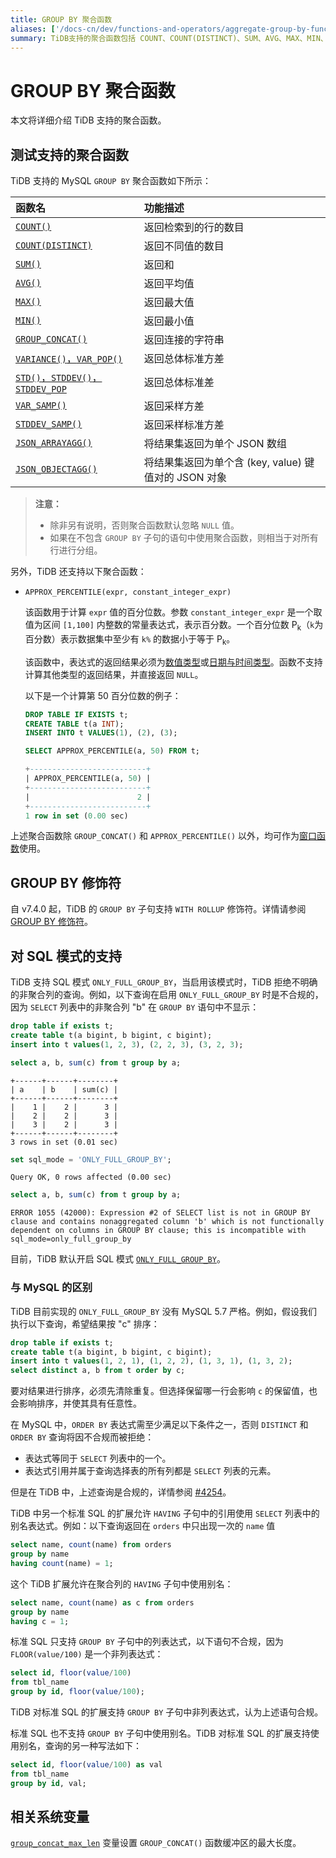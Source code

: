 ```yaml
---
title: GROUP BY 聚合函数
aliases: ['/docs-cn/dev/functions-and-operators/aggregate-group-by-functions/','/docs-cn/dev/reference/sql/functions-and-operators/aggregate-group-by-functions/']
summary: TiDB支持的聚合函数包括 COUNT、COUNT(DISTINCT)、SUM、AVG、MAX、MIN、GROUP_CONCAT、VARIANCE、VAR_POP、STD、STDDEV、VAR_SAMP、STDDEV_SAMP 和 JSON_OBJECTAGG。除了 GROUP_CONCAT 和 APPROX_PERCENTILE 外，这些聚合函数可以作为窗口函数使用。另外，TiDB 的 GROUP BY 子句支持 WITH ROLLUP 修饰符，还支持 SQL 模式 ONLY_FULL_GROUP_BY。与 MySQL 的区别在于 TiDB 对标准 SQL 有一些扩展，允许在 HAVING 子句中使用别名和非列表达式。
---
```


# GROUP BY 聚合函数

本文将详细介绍 TiDB 支持的聚合函数。

## 测试支持的聚合函数

TiDB 支持的 MySQL `GROUP BY` 聚合函数如下所示：

| 函数名    | 功能描述              |
|:---------|:--------------------|
| [`COUNT()`](https://dev.mysql.com/doc/refman/8.0/en/aggregate-functions.html#function_count)                   | 返回检索到的行的数目|
| [`COUNT(DISTINCT)`](https://dev.mysql.com/doc/refman/8.0/en/aggregate-functions.html#function_count-distinct)  | 返回不同值的数目 |
| [`SUM()`](https://dev.mysql.com/doc/refman/8.0/en/aggregate-functions.html#function_sum)                       | 返回和         |
| [`AVG()`](https://dev.mysql.com/doc/refman/8.0/en/aggregate-functions.html#function_avg)                       | 返回平均值     |
| [`MAX()`](https://dev.mysql.com/doc/refman/8.0/en/aggregate-functions.html#function_max)                       | 返回最大值     |
| [`MIN()`](https://dev.mysql.com/doc/refman/8.0/en/aggregate-functions.html#function_min)                       | 返回最小值     |
| [`GROUP_CONCAT()`](https://dev.mysql.com/doc/refman/8.0/en/aggregate-functions.html#function_group-concat)     | 返回连接的字符串  |
| [`VARIANCE()`，`VAR_POP()`](https://dev.mysql.com/doc/refman/8.0/en/aggregate-functions.html#function_var-pop) | 返回总体标准方差 |
| [`STD()`，`STDDEV()`，`STDDEV_POP`](https://dev.mysql.com/doc/refman/8.0/en/aggregate-functions.html#function_std) | 返回总体标准差 |
| [`VAR_SAMP()`](https://dev.mysql.com/doc/refman/8.0/en/aggregate-functions.html#function_var-samp) | 返回采样方差 |
| [`STDDEV_SAMP()`](https://dev.mysql.com/doc/refman/8.0/en/aggregate-functions.html#function_stddev-samp) | 返回采样标准方差 |
| [`JSON_ARRAYAGG()`](/functions-and-operators/json-functions/json-functions-aggregate.md#json_arrayagg)    | 将结果集返回为单个 JSON 数组    |
| [`JSON_OBJECTAGG()`](/functions-and-operators/json-functions/json-functions-aggregate.md#json_objectagg) | 将结果集返回为单个含 (key, value) 键值对的 JSON 对象 |

> **注意：**
>
> - 除非另有说明，否则聚合函数默认忽略 `NULL` 值。
> - 如果在不包含 `GROUP BY` 子句的语句中使用聚合函数，则相当于对所有行进行分组。

另外，TiDB 还支持以下聚合函数：

+ `APPROX_PERCENTILE(expr, constant_integer_expr)`

    该函数用于计算 `expr` 值的百分位数。参数 `constant_integer_expr` 是一个取值为区间 `[1,100]` 内整数的常量表达式，表示百分数。一个百分位数 P<sub>k</sub>（`k`为百分数）表示数据集中至少有 `k%` 的数据小于等于 P<sub>k</sub>。

    该函数中，表达式的返回结果必须为[数值类型](/data-type-numeric.md)或[日期与时间类型](/data-type-date-and-time.md)。函数不支持计算其他类型的返回结果，并直接返回 `NULL`。

    以下是一个计算第 50 百分位数的例子：

    ```sql
    DROP TABLE IF EXISTS t;
    CREATE TABLE t(a INT);
    INSERT INTO t VALUES(1), (2), (3);
    ```

    ```sql
    SELECT APPROX_PERCENTILE(a, 50) FROM t;
    ```

    ```sql
    +--------------------------+
    | APPROX_PERCENTILE(a, 50) |
    +--------------------------+
    |                        2 |
    +--------------------------+
    1 row in set (0.00 sec)
    ```

上述聚合函数除 `GROUP_CONCAT()` 和 `APPROX_PERCENTILE()` 以外，均可作为[窗口函数](/functions-and-operators/window-functions.md)使用。

## GROUP BY 修饰符

自 v7.4.0 起，TiDB 的 `GROUP BY` 子句支持 `WITH ROLLUP` 修饰符。详情请参阅 [GROUP BY 修饰符](/functions-and-operators/group-by-modifier.md)。

## 对 SQL 模式的支持

TiDB 支持 SQL 模式 `ONLY_FULL_GROUP_BY`，当启用该模式时，TiDB 拒绝不明确的非聚合列的查询。例如，以下查询在启用 `ONLY_FULL_GROUP_BY` 时是不合规的，因为 `SELECT` 列表中的非聚合列 "b" 在 `GROUP BY` 语句中不显示：

```sql
drop table if exists t;
create table t(a bigint, b bigint, c bigint);
insert into t values(1, 2, 3), (2, 2, 3), (3, 2, 3);
```

```sql
select a, b, sum(c) from t group by a;
```

```
+------+------+--------+
| a    | b    | sum(c) |
+------+------+--------+
|    1 |    2 |      3 |
|    2 |    2 |      3 |
|    3 |    2 |      3 |
+------+------+--------+
3 rows in set (0.01 sec)
```

```sql
set sql_mode = 'ONLY_FULL_GROUP_BY';
```

```
Query OK, 0 rows affected (0.00 sec)
```

```sql
select a, b, sum(c) from t group by a;
```

```
ERROR 1055 (42000): Expression #2 of SELECT list is not in GROUP BY clause and contains nonaggregated column 'b' which is not functionally dependent on columns in GROUP BY clause; this is incompatible with sql_mode=only_full_group_by
```

目前，TiDB 默认开启 SQL 模式 [`ONLY_FULL_GROUP_BY`](/mysql-compatibility.md#sql-模式)。

### 与 MySQL 的区别

TiDB 目前实现的 `ONLY_FULL_GROUP_BY` 没有 MySQL 5.7 严格。例如，假设我们执行以下查询，希望结果按 "c" 排序：

```sql
drop table if exists t;
create table t(a bigint, b bigint, c bigint);
insert into t values(1, 2, 1), (1, 2, 2), (1, 3, 1), (1, 3, 2);
select distinct a, b from t order by c;
```

要对结果进行排序，必须先清除重复。但选择保留哪一行会影响 `c` 的保留值，也会影响排序，并使其具有任意性。

在 MySQL 中，`ORDER BY` 表达式需至少满足以下条件之一，否则 `DISTINCT` 和 `ORDER BY` 查询将因不合规而被拒绝：

- 表达式等同于 `SELECT` 列表中的一个。
- 表达式引用并属于查询选择表的所有列都是 `SELECT` 列表的元素。

但是在 TiDB 中，上述查询是合规的，详情参阅 [#4254](https://github.com/pingcap/tidb/issues/4254)。

TiDB 中另一个标准 SQL 的扩展允许 `HAVING` 子句中的引用使用 `SELECT` 列表中的别名表达式。例如：以下查询返回在 `orders` 中只出现一次的 `name` 值

```sql
select name, count(name) from orders
group by name
having count(name) = 1;
```

这个 TiDB 扩展允许在聚合列的 `HAVING` 子句中使用别名：

```sql
select name, count(name) as c from orders
group by name
having c = 1;
```

标准 SQL 只支持 `GROUP BY` 子句中的列表达式，以下语句不合规，因为 `FLOOR(value/100)` 是一个非列表达式：

```sql
select id, floor(value/100)
from tbl_name
group by id, floor(value/100);
```

TiDB 对标准 SQL 的扩展支持 `GROUP BY` 子句中非列表达式，认为上述语句合规。

标准 SQL 也不支持 `GROUP BY` 子句中使用别名。TiDB 对标准 SQL 的扩展支持使用别名，查询的另一种写法如下：

```sql
select id, floor(value/100) as val
from tbl_name
group by id, val;
```

## 相关系统变量

[`group_concat_max_len`](/system-variables.md#group_concat_max_len) 变量设置 `GROUP_CONCAT()` 函数缓冲区的最大长度。
